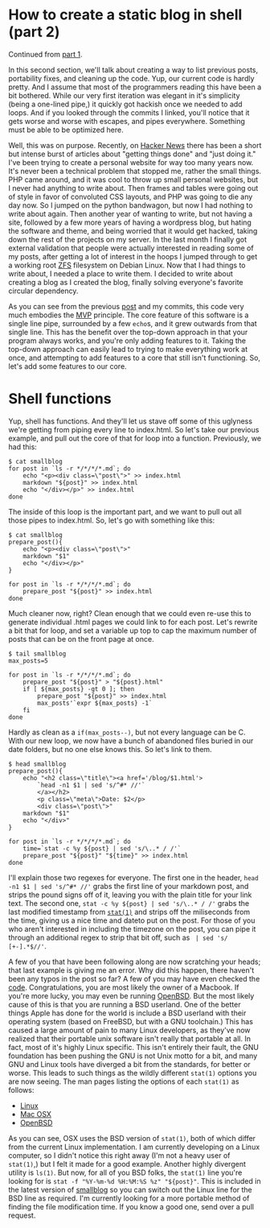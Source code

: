 # How to create a static blog in shell (part 2)
Continued from [part 1](http://mnetic.ch/blog/2013/08/17/smallblog_howto.md.html).

In this second section, we'll talk about creating a way to list previous posts, portability fixes, and cleaning up the code. Yup, our current code is hardly pretty. And I assume that most of the programmers reading this have been a bit bothered. While our very first iteration was elegant in it's simplicity (being a one-lined pipe,) it quickly got hackish once we needed to add loops. And if you looked through the commits I linked, you'll notice that it gets worse and worse with escapes, and pipes everywhere. Something must be able to be optimized here.

Well, this was on purpose. Recently, on [Hacker News](https://news.ycombinator.com/) there has been a short but intense burst of articles about "getting things done" and "just doing it." I've been trying to create a personal website for way too many years now. It's never been a technical problem that stopped me, rather the small things. PHP came around, and it was cool to throw up small personal websites, but I never had anything to write about. Then frames and tables were going out of style in favor of convoluted CSS layouts, and PHP was going to die any day now. So I jumped on the python bandwagon, but now I had nothing to write about again. Then another year of wanting to write, but not having a site, followed by a few more years of having a wordpress blog, but hating the software and theme, and being worried that it would get hacked, taking down the rest of the projects on my server. In the last month I finally got external validation that people were actually interested in reading some of my posts, after getting a lot of interest in the hoops I jumped through to get a working root [ZFS](http://zfsonlinux.org/) filesystem on Debian Linux. Now that I had things to write about, I needed a place to write them. I decided to write about creating a blog as I created the blog, finally solving everyone's favorite circular dependency.

As you can see from the previous [post](http://mnetic.ch/blog/2013/08/17/smallblog_howto.md.html) and my commits, this code very much embodies the [MVP](http://en.wikipedia.org/wiki/Minimum_viable_product) principle. The core feature of this software is a single line pipe, surrounded by a few `echo`s, and it grew outwards from that single line. This has the benefit over the top-down approach in that your program always works, and you're only adding features to it. Taking the top-down approach can easily lead to trying to make everything work at once, and attempting to add features to a core that still isn't functioning. So, let's add some features to our core.

# Shell functions
Yup, shell has functions. And they'll let us stave off some of this uglyness we're getting from piping every line to index.html. So let's take our previous example, and pull out the core of that for loop into a function. Previously, we had this:

    $ cat smallblog
    for post in `ls -r */*/*/*.md`; do
        echo "<p><div class=\"post\">" >> index.html
        markdown "${post}" >> index.html
        echo "</div></p>" >> index.html
    done

The inside of this loop is the important part, and we want to pull out all those pipes to index.html. So, let's go with something like this:

    $ cat smallblog
    prepare_post(){
        echo "<p><div class=\"post\">"
        markdown "$1"
        echo "</div></p>"
    }

    for post in `ls -r */*/*/*.md`; do
        prepare_post "${post}" >> index.html
    done

Much cleaner now, right? Clean enough that we could even re-use this to generate individual .html pages we could link to for each post. Let's rewrite a bit that for loop, and set a variable up top to cap the maximum number of posts that can be on the front page at once.

    $ tail smallblog
    max_posts=5

    for post in `ls -r */*/*/*.md`; do
        prepare_post "${post}" > "${post}.html"
        if [ ${max_posts} -gt 0 ]; then
            prepare_post "${post}" >> index.html
            max_posts'`expr ${max_posts} -1`
        fi
    done 

Hardly as clean as a `if(max_posts--)`, but not every language can be C. With our new loop, we now have a bunch of abandoned files buried in our date folders, but no one else knows this. So let's link to them.

    $ head smallblog
    prepare_post(){
        echo "<h2 class=\"title\"><a href='/blog/$1.html'>
            `head -n1 $1 | sed 's/^#* //'`
            </a></h2>
            <p class=\"meta\">Date: $2</p>
            <div class=\"post\">"
        markdown "$1"
        echo "</div>"
    }

    for post in `ls -r */*/*/*.md`; do
        time=`stat -c %y ${post} | sed 's/\..* / /'`
        prepare_post "${post}" "${time}" >> index.html
    done

I'll explain those two regexes for everyone. The first one in the header, `head -n1 $1 | sed 's/^#* //'` grabs the first line of your markdown post, and strips the pound signs off of it, leaving you with the plain title for your link text. The second one, `stat -c %y ${post} | sed 's/\..* / /'` grabs the last modified timestamp from [`stat(1)`](http://linux.die.net/man/1/stat) and strips off the miliseconds from the time, giving us a nice time and dateto put on the post. For those of you who aren't interested in including the timezone on the post, you can pipe it through an additional regex to strip that bit off, such as ` | sed 's/ [+-].*$//'`.

A few of you that have been following along are now scratching your heads; that last example is giving me an error. Why did this happen, there haven't been any typos in the post so far? A few of you may have even checked the [code](https://github.com/abyxcos/smallblog/blob/5f4c320f1d96226239271db5092e038948a4c18b/smallblog#L57). Congratulations, you are most likely the owner of a Macbook. If you're more lucky, you may even be running [OpenBSD](http://www.openbsd.org/). But the most likely cause of this is that you are running a BSD userland. One of the better things Apple has done for the world is include a BSD userland with their operating system (based on FreeBSD, but with a GNU toolchain.) This has caused a large amount of pain to many Linux developers, as they've now realized that their portable unix software isn't really that portable at all. In fact, most of it's highly Linux specific. This isn't entirely their fault, the GNU foundation has been pushing the GNU is not Unix motto for a bit, and many GNU and Linux tools have diverged a bit from the standards, for better or worse. This leads to such things as the wildly different `stat(1)` options you are now seeing. The man pages listing the options of each `stat(1)` as follows:

* [Linux](http://linux.die.net/man/1/stat)
* [Mac OSX](https://developer.apple.com/library/mac/documentation/Darwin/Reference/ManPages/man1/stat.1.html)
* [OpenBSD](http://www.openbsd.org/cgi-bin/man.cgi?query=stat&sektion=1)

As you can see, OSX uses the BSD version of `stat(1)`, both of which differ from the current Linux implementation. I am currently developing on a Linux computer, so I didn't notice this right away (I'm not a heavy user of `stat(1)`,) but I felt it made for a good example. Another highly divergent utility is `ls(1)`. But now, for all of you BSD folks, the `stat(1)` line you're looking for is `stat -f "%Y-%m-%d %H:%M:%S %z" "${post}"`. This is included in the latest version of [smallblog](https://github.com/abyxcos/smallblog) so you can switch out the Linux line for the BSD line as required. I'm currently looking for a more portable method of finding the file modification time. If you know a good one, send over a pull request.
